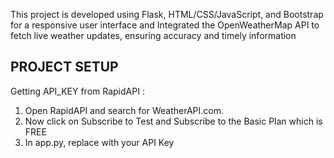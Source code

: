 This project is developed using Flask, HTML/CSS/JavaScript, and Bootstrap for a responsive user interface and Integrated the OpenWeatherMap API to fetch live weather updates, ensuring accuracy and timely information

## PROJECT SETUP
Getting API_KEY from RapidAPI :
1. Open RapidAPI and search for WeatherAPI.com.
2. Now click on Subscribe to Test and Subscribe to the Basic Plan which is FREE
3. In app.py, replace with your API Key
